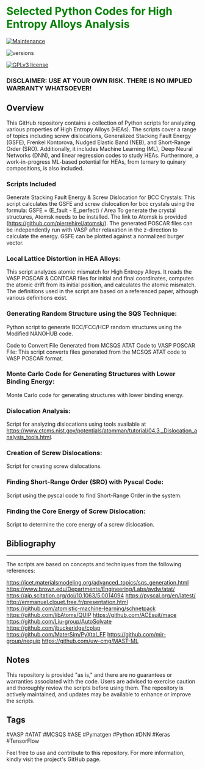 # <span style="color: green">Selected Python Codes for High Entropy Alloys Analysis</span>

[![Maintenance](https://img.shields.io/badge/Maintained%3F-yes-green.svg)](https://GitHub.com/Naereen/StrapDown.js/graphs/commit-activity)

![versions](https://img.shields.io/pypi/pyversions/Django?color=green&label=python&style=plastic)

[![GPLv3 license](https://img.shields.io/badge/License-GPLv3-blue.svg)](http://perso.crans.org/besson/LICENSE.html)

### DISCLAIMER: USE AT YOUR OWN RISK. THERE IS NO IMPLIED WARRANTY WHATSOEVER!

## Overview
This GitHub repository contains a collection of Python scripts for analyzing various properties of High Entropy Alloys (HEAs). The scripts cover a range of topics including screw dislocations, Generalized Stacking Fault Energy (GSFE), Frenkel Kontorova, Nudged Elastic Band (NEB), and Short-Range Order (SRO). Additionally, it includes Machine Learning (ML), Deep Neural Networks (DNN), and linear regression codes to study HEAs. Furthermore, a work-in-progress ML-based potential for HEAs, from ternary to quinary compositions, is also included.

### Scripts Included
Generate Stacking Fault Energy & Screw Dislocation for BCC Crystals:
This script calculates the GSFE and screw dislocation for bcc crystals using the formula:
GSFE = (E_fault - E_perfect) / Area
To generate the crystal structures, Atomsk needs to be installed. The link to Atomsk is provided (https://github.com/pierrehirel/atomsk/). The generated POSCAR files can be independently run with VASP after relaxation in the z-direction to calculate the energy. GSFE can be plotted against a normalized burger vector.

### Local Lattice Distortion in HEA Alloys:
This script analyzes atomic mismatch for High Entropy Alloys. It reads the VASP POSCAR & CONTCAR files for initial and final coordinates, computes the atomic drift from its initial position, and calculates the atomic mismatch. The definitions used in the script are based on a referenced paper, although various definitions exist.

### Generating Random Structure using the SQS Technique:
Python script to generate BCC/FCC/HCP random structures using the Modified NANOHUB code.

Code to Convert File Generated from MCSQS ATAT Code to VASP POSCAR File:
This script converts files generated from the MCSQS ATAT code to VASP POSCAR format.

### Monte Carlo Code for Generating Structures with Lower Binding Energy:
Monte Carlo code for generating structures with lower binding energy.

### Dislocation Analysis:
Script for analyzing dislocations using tools available at https://www.ctcms.nist.gov/potentials/atomman/tutorial/04.3._Dislocation_analysis_tools.html.

### Creation of Screw Dislocations:
Script for creating screw dislocations.

### Finding Short-Range Order (SRO) with Pyscal Code:
Script using the pyscal code to find Short-Range Order in the system.

### Finding the Core Energy of Screw Dislocation:
Script to determine the core energy of a screw dislocation.

## Bibliography
________________________
The scripts are based on concepts and techniques from the following references:

https://icet.materialsmodeling.org/advanced_topics/sqs_generation.html
https://www.brown.edu/Departments/Engineering/Labs/avdw/atat/
https://aip.scitation.org/doi/10.1063/5.0014094
https://pyscal.org/en/latest/
http://emmanuel.clouet.free.fr/presentation.html
https://github.com/atomistic-machine-learning/schnetpack
https://github.com/libAtoms/QUIP
https://github.com/ACEsuit/mace
https://github.com/Liu-group/AutoSolvate
https://github.com/jbuckeridge/cplap
https://github.com/MaterSim/PyXtal_FF
https://github.com/mir-group/nequip
https://github.com/uw-cmg/MAST-ML

## Notes

This repository is provided "as is," and there are no guarantees or warranties associated with the code.
Users are advised to exercise caution and thoroughly review the scripts before using them.
The repository is actively maintained, and updates may be available to enhance or improve the scripts.

## Tags

#VASP #ATAT #MCSQS #ASE #Pymatgen #Python #DNN #Keras #TensorFlow

Feel free to use and contribute to this repository. For more information, kindly visit the project's GitHub page.
